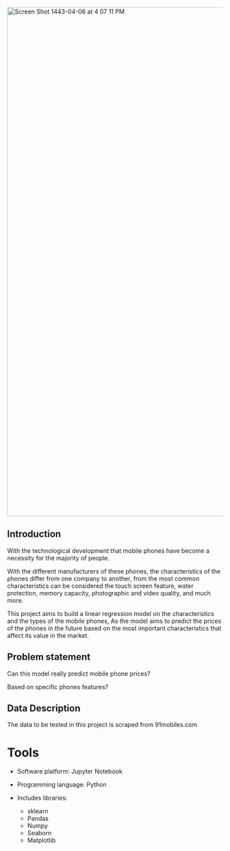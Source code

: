 <img width="1189" alt="Screen Shot 1443-04-06 at 4 07 11 PM" src="https://user-images.githubusercontent.com/90555069/141303404-4da9a647-c5a9-49a4-b7df-4d19939443e4.png">


## Introduction

With	the	technological	development	that	mobile	phones	have	become	a	
necessity	for	the	majority	of	people.

With	the	different	manufacturers	of	these	phones,	the	characteristics	of	the	
phones	differ	from	one	company	to	another,	from	the	most	common	
characteristics	can	be	considered	the	touch	screen	feature,	water	protection,	
memory	capacity,	photographic	and	video	quality,	and	much	more.

This	project	aims	to	build	a	linear	regression	model	on	the	characteristics
and	the	types	of	the	mobile	phones,	As	the	model	aims	to	predict	the	prices	
of the phones	in	the	future	based	on	the	most	important	characteristics	that	
affect	its	value	in	the	market.

## Problem statement

Can this	model	really	predict	mobile	phone	prices?

Based	on	specific	phones	features?

## Data Description

The data to be tested in this project is scraped from 91mobiles.com

# Tools

- Software platform: Jupyter Notebook


- Programming language: Python
- Includes libraries:
    - sklearn
    - Pandas
    - Numpy
    - Seaborn
    - Matplotlib
